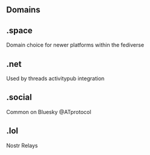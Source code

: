 
## Domains

## .space
Domain choice for newer platforms within the fediverse
## .net
Used by threads activitypub integration
## .social
Common on Bluesky @ATprotocol
## .lol
Nostr Relays
